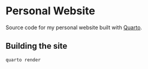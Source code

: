 # Personal Website

Source code for my personal website built with [Quarto](https://quarto.org/).

## Building the site
```bash
quarto render
```
